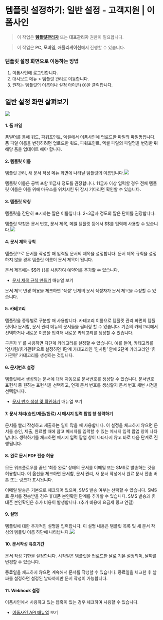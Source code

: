 # 템플릿 설정하기: 일반 설정 - 고객지원 \| 이폼사인

> 이 작업은 [**템플릿관리자**](https://www.eformsign.com/kr/support/manual/types-of-permissions/template-management/) 또는 **대표관리자** 권한이 필요합니다.

> 이 작업은 **PC, 모바일, 애플리케이션**에서 진행할 수 있습니다.

### 템플릿 설정 화면으로 이동하는 방법

1. 이폼사인에 로그인합니다.
2. 대시보드 메뉴 &gt; 템플릿 관리로 이동합니다.
3. 원하는 템플릿의 이름이나 설정 아이콘\(⚙\)을 클릭합니다.

## 일반 설정 화면 살펴보기

![](https://www.eformsign.com/kr/support/wp-content/uploads/sites/5/2020/03/template-settings-general.png)

#### 1. 폼 파일

폼빌더를 통해 워드, 파워포인트, 엑셀에서 이폼사인에 업로드한 파일의 파일명입니다. 폼 파일 이름을 변경하려면 업로드한 워드, 파워포인트, 엑셀 파일의 파일명을 변경한 뒤 해당 폼을 업데이트 해야 합니다.

#### 2. 템플릿 이름

템플릿 관리, 새 문서 작성 메뉴 화면에 나타날 템플릿의 이름입니다.![](https://www.eformsign.com/kr/support/wp-content/uploads/sites/5/2020/03/template-name.png)

템플릿 이름은 공백 포함 11글자 정도를 권장합니다. 11글자 이상 입력할 경우 전체 템플릿 이름은 이름 위에 마우스를 위치시킨 뒤 잠시 기다리면 확인할 수 있습니다.

#### 3. 템플릿 약칭

템플릿을 간단히 표시하는 짧은 이름입니다. 2~3글자 정도의 짧은 단어를 권장합니다.

템플릿 약칭은 문서 번호, 문서 제목, 메일 템플릿 등에서 $$를 입력해 사용할 수 있습니다.![](https://www.eformsign.com/kr/support/wp-content/uploads/sites/5/2020/03/template-short-name.png)

#### 4. 문서 제목 규칙

템플릿으로 문서를 작성할 때 입력될 문서의 제목을 설정합니다. 문서 제목 규칙을 설정하지 않을 경우 템플릿 이름이 문서 제목이 됩니다.

문서 제목에는 $$와 {{를 사용하여 예약어를 추가할 수 있습니다.

* [문서 제목 규칙 만들기](https://www.eformsign.com/kr/support/manual/setting-document-title-rule/) 매뉴얼 보기

문서 제목 변경 허용을 체크하면 ‘작성’ 단계의 문서 작성자가 문서 제목을 수정할 수 있습니다.

#### 5. 카테고리

템플릿을 종류별로 구분할 때 사용합니다. 카테고리 이름으로 템플릿 관리 화면의 템플릿이나 문서함, 문서 관리 메뉴의 문서들을 필터링 할 수 있습니다. 기존의 카테고리에서 선택하거나 새로운 이름을 입력해 새로운 카테고리를 생성할 수 있습니다.

구분자 ‘/’ 를 사용하면 다단계 카테고리를 설정할 수 있습니다. 예를 들어, 카테고리를 ‘인사팀/휴가관련’으로 설정하면 1단계 카테고리인 ‘인사팀’ 안에 2단계 카테고리인 ‘휴가관련’ 카테고리를 생성하는 것입니다.

#### 6. 문서번호 설정

템플릿에서 생성되는 문서에 대해 자동으로 문서번호를 생성할 수 있습니다. 문서번호 표현식 중 원하는 표현식을 선택하고, 언제 문서 번호를 생성할지 문서 번호 채번 시점을 선택합니다.

* [문서 번호 생성 및 확인하기](https://www.eformsign.com/kr/support/manual/document-number/) 매뉴얼 보기

#### 7. 문서 처리\(승인/제출/완료\) 시 메시지 입력 팝업 창 생략하기

문서를 빨리 작성하고 제출하는 일이 많을 때 사용합니다. 이 설정을 체크하지 않으면 문서를 승인, 제출, 완료할 때에 참고 메시지를 입력할 수 있는 메시지 입력 팝업 창이 나타납니다. 생략하기를 체크하면 메시지 입력 팝업 창이 나타나지 않고 바로 다음 단계로 진행됩니다.

#### 8. 완료 문서 PDF 전송 허용

모든 워크플로우를 끝낸 ‘최종 완료’ 상태의 문서를 이메일 또는 SMS로 발송하는 것을 허용합니다. 이 옵션을 체크하면 문서함, 문서 관리, 새 문서 작성에서 완료 문서 전송 버튼 또는 링크가 표시됩니다.

이메일 발송은 기본으로 체크되어 있으며, SMS 발송 여부는 선택할 수 있습니다. SMS로 문서를 전송받을 경우 휴대폰 본인확인 단계를 추가할 수 있습니다. SMS 발송과 휴대폰 본인확인은 추가 비용이 발생합니다. \(추가 비용에 요금제 링크 연결\)

#### 9. 설명

템플릿에 대한 추가적인 설명을 입력합니다. 이 설명 내용은 템플릿 목록 및 새 문서 작성의 템플릿 이름 하단에 나타납니다.![](https://www.eformsign.com/kr/support/wp-content/uploads/sites/5/2020/03/template-description.png)

#### 10. 문서작성 유효기간

문서 작성 기한을 설정합니다. 시작일은 템플릿을 업로드한 날로 기본 설정되며, 날짜를 변경할 수 있습니다.

종료일을 체크하지 않으면 계속해서 문서를 작성할 수 있습니다. 종료일을 체크한 후 날짜를 설정하면 설정된 날짜까지만 문서 작성이 가능합니다.

#### 11. Webhook 설정

이폼사인에서 사용하고 있는 웹훅이 있는 경우 체크하여 사용할 수 있습니다.

* [이폼사인 API 매뉴얼](https://www.eformsign.com/kr/support/documentations/) 보기

